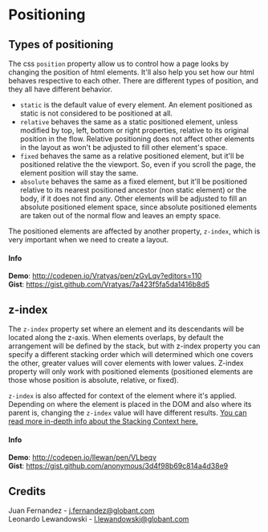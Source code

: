 # Positioning

## Types of positioning

The css `position` property allow us to control how a page looks by changing the position of html elements. It'll also help you set how our html behaves respective to each other. There are different types of position, and they all have different behavior.

* `static` is the default value of every element. An element positioned as static is not considered to be positioned at all.  
* `relative` behaves the same as a static positioned element, unless modified by top, left, bottom or right properties, relative to its original position in the flow. Relative positioning does not affect other elements in the layout as won't be adjusted to fill other element's space.  
* `fixed` behaves the same as a relative positioned element, but it'll be positioned relative the the viewport. So, even if you scroll the page, the element position will stay the same.  
* `absolute` behaves the same as a fixed element, but it'll be positioned relative to its nearest positioned ancestor (non static element) or the body, if it does not find any. Other elements will be adjusted to fill an absolute positioned element space, since absolute positioned elements are taken out of the normal flow and leaves an empty space.

The positioned elements are affected by another property, `z-index`, which is very important when we need to create a layout.

#### Info

__Demo__: http://codepen.io/Vratyas/pen/zGvLqv?editors=110  
__Gist__: https://gist.github.com/Vratyas/7a423f5fa5da1416b8d5  

## z-index

The `z-index` property set where an element and its descendants will be located along the z-axis.
When elements overlaps, by default the arrangement will be defined by the stack, but with z-index property you can specify a different stacking order which will determined which one covers the other, greater values will cover elements with lower values.
Z-index property will only work with positioned elements (positioned elements are those whose position is absolute, relative, or fixed).

`z-index` is also affected for context of the element where it's applied. Depending on where the element is placed in the DOM and also where its parent is, changing the `z-index` value will have different results. [You can read more in-depth info about the Stacking Context here.](../stacking-context/what.md)

#### Info
__Demo__: http://codepen.io/llewan/pen/VLbeqv  
__Gist__: https://gist.github.com/anonymous/3d4f98b69c814a4d38e9

## Credits

Juan Fernandez - <j.fernandez@globant.com>  
Leonardo Lewandowski - <l.lewandowski@globant.com>
